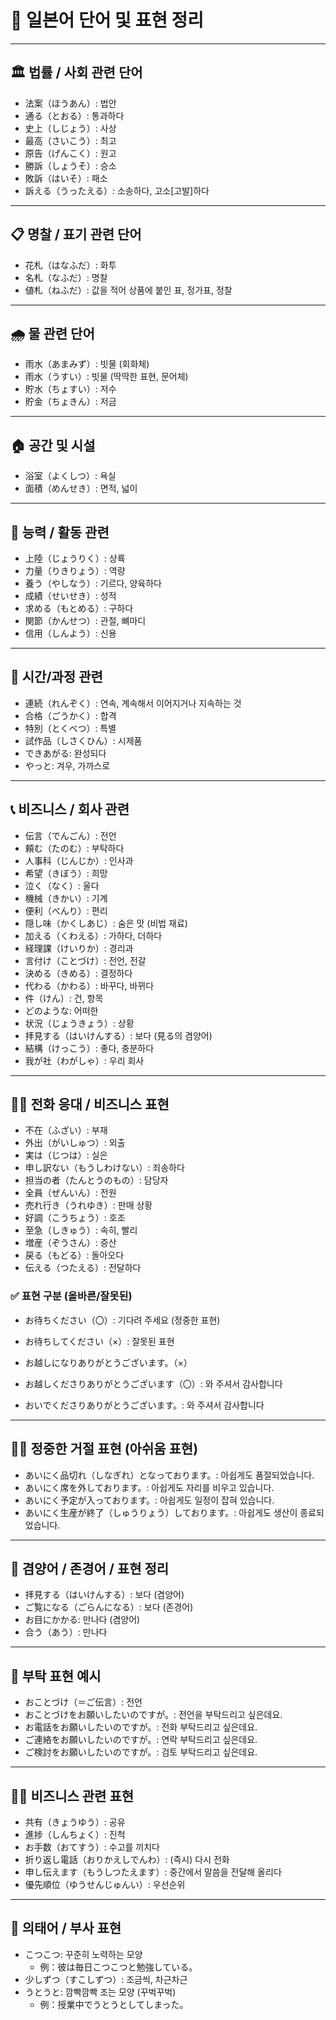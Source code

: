 # 📘 일본어 단어 및 표현 정리

---

## 🏛 법률 / 사회 관련 단어

- 法案（ほうあん）: 법안  
- 通る（とおる）: 통과하다  
- 史上（しじょう）: 사상  
- 最高（さいこう）: 최고  
- 原告（げんこく）: 원고  
- 勝訴（しょうそ）: 승소  
- 敗訴（はいそ）: 패소  
- 訴える（うったえる）: 소송하다, 고소[고발]하다  

---

## 📋 명찰 / 표기 관련 단어

- 花札（はなふだ）: 화투  
- 名札（なふだ）: 명찰  
- 値札（ねふだ）: 값을 적어 상품에 붙인 표, 정가표, 정찰  

---

## 🌧 물 관련 단어

- 雨水（あまみず）: 빗물 (회화체)  
- 雨水（うすい）: 빗물 (딱딱한 표현, 문어체)  
- 貯水（ちょすい）: 저수  
- 貯金（ちょきん）: 저금  

---

## 🏠 공간 및 시설

- 浴室（よくしつ）: 욕실  
- 面積（めんせき）: 면적, 넓이  

---

## 💪 능력 / 활동 관련

- 上陸（じょうりく）: 상륙  
- 力量（りきりょう）: 역량  
- 養う（やしなう）: 기르다, 양육하다  
- 成績（せいせき）: 성적  
- 求める（もとめる）: 구하다  
- 関節（かんせつ）: 관절, 뼈마디  
- 信用（しんよう）: 신용  

---

## 🔁 시간/과정 관련

- 連続（れんぞく）: 연속, 계속해서 이어지거나 지속하는 것  
- 合格（ごうかく）: 합격  
- 特別（とくべつ）: 특별  
- 試作品（しさくひん）: 시제품  
- できあがる: 완성되다  
- やっと: 겨우, 가까스로  

---

## 📞 비즈니스 / 회사 관련

- 伝言（でんごん）: 전언  
- 頼む（たのむ）: 부탁하다  
- 人事科（じんじか）: 인사과  
- 希望（きぼう）: 희망  
- 泣く（なく）: 울다  
- 機械（きかい）: 기계  
- 便利（べんり）: 편리  
- 隠し味（かくしあじ）: 숨은 맛 (비법 재료)  
- 加える（くわえる）: 가하다, 더하다  
- 経理課（けいりか）: 경리과  
- 言付け（ことづけ）: 전언, 전갈  
- 決める（きめる）: 결정하다  
- 代わる（かわる）: 바꾸다, 바뀌다  
- 件（けん）: 건, 항목  
- どのような: 어떠한  
- 状況（じょうきょう）: 상황  
- 拝見する（はいけんする）: 보다 (見る의 겸양어)  
- 結構（けっこう）: 좋다, 충분하다  
- 我が社（わがしゃ）: 우리 회사  

---

## 👨‍💼 전화 응대 / 비즈니스 표현

- 不在（ふざい）: 부재  
- 外出（がいしゅつ）: 외출  
- 実は（じつは）: 실은  
- 申し訳ない（もうしわけない）: 죄송하다  
- 担当の者（たんとうのもの）: 담당자  
- 全員（ぜんいん）: 전원  
- 売れ行き（うれゆき）: 판매 상황  
- 好調（こうちょう）: 호조  
- 至急（しきゅう）: 속히, 빨리  
- 増産（ぞうさん）: 증산  
- 戻る（もどる）: 돌아오다  
- 伝える（つたえる）: 전달하다  

### ✅ 표현 구분 (올바른/잘못된)

- お待ちください（〇）: 기다려 주세요 (정중한 표현)  
- お待ちしてください（×）: 잘못된 표현  

- お越しになりありがとうございます。（×）  
- お越しくださりありがとうございます（〇）: 와 주셔서 감사합니다  
- おいでくださりありがとうございます。: 와 주셔서 감사합니다  

---

## 🙇‍♀️ 정중한 거절 표현 (아쉬움 표현)

- あいにく品切れ（しなぎれ）となっております。: 아쉽게도 품절되었습니다.  
- あいにく席を外しております。: 아쉽게도 자리를 비우고 있습니다.  
- あいにく予定が入っております。: 아쉽게도 일정이 잡혀 있습니다.  
- あいにく生産が終了（しゅうりょう）しております。: 아쉽게도 생산이 종료되었습니다.  

---

## 🧠 겸양어 / 존경어 / 표현 정리

- 拝見する（はいけんする）: 보다 (겸양어)  
- ご覧になる（ごらんになる）: 보다 (존경어)  
- お目にかかる: 만나다 (겸양어)  
- 合う（あう）: 만나다  

---

## 📢 부탁 표현 예시

- おことづけ（＝ご伝言）: 전언  
- おことづけをお願いしたいのですが。: 전언을 부탁드리고 싶은데요.  
- お電話をお願いしたいのですが。: 전화 부탁드리고 싶은데요.  
- ご連絡をお願いしたいのですが。: 연락 부탁드리고 싶은데요.  
- ご検討をお願いしたいのですが。: 검토 부탁드리고 싶은데요.  

---

## 🧑‍💼 비즈니스 관련 표현

- 共有（きょうゆう）: 공유  
- 進捗（しんちょく）: 진척  
- お手数（おてすう）: 수고를 끼치다  
- 折り返し電話（おりかえしでんわ）: (즉시) 다시 전화  
- 申し伝えます（もうしつたえます）: 중간에서 말씀을 전달해 올리다  
- 優先順位（ゆうせんじゅんい）: 우선순위  

---

## 💬 의태어 / 부사 표현

- こつこつ: 꾸준히 노력하는 모양  
  - 例：彼は毎日こつこつと勉強している。  
- 少しずつ（すこしずつ）: 조금씩, 차근차근  
- うとうと: 깜빡깜빡 조는 모양 (꾸벅꾸벅)  
  - 例：授業中でうとうとしてしまった。  
